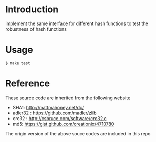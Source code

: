
# Introduction

implement the same interface for different hash functions to test the robustness of hash functions

# Usage

`$ make test`

# Reference

These source code are inherited from the following website

* SHA1: http://mattmahoney.net/dc/
* adler32 : https://github.com/madler/zlib
* crc32 : http://csbruce.com/software/crc32.c
* md5: https://gist.github.com/creationix/4710780

The origin version of the above souce codes are included in this repo
